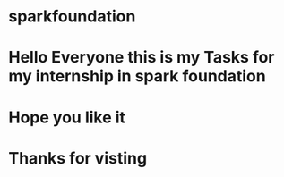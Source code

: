 # sparkfoundation
# Hello Everyone this is my Tasks for my internship in spark foundation 
# Hope you like it
# Thanks for visting

